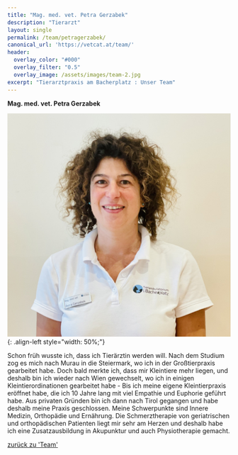 ```yaml
---
title: "Mag. med. vet. Petra Gerzabek"
description: "Tierarzt"
layout: single
permalink: /team/petragerzabek/
canonical_url: 'https://vetcat.at/team/'
header:
  overlay_color: "#000"
  overlay_filter: "0.5"
  overlay_image: /assets/images/team-2.jpg
excerpt: "Tierarztpraxis am Bacherplatz : Unser Team"
---
```


**Mag. med. vet. Petra Gerzabek**

![Mag. med. vet. Petra Gerzabek](/assets/images/petra_large.jpeg){: .align-left style="width: 50%;"}

Schon früh wusste ich, dass ich Tierärztin werden will. Nach dem Studium zog es mich nach Murau in die Steiermark, wo ich in der Großtierpraxis gearbeitet habe. Doch bald merkte ich, dass mir Kleintiere mehr liegen, und deshalb bin ich wieder nach Wien gewechselt, wo ich in einigen Kleintierordinationen gearbeitet habe - Bis ich meine eigene Kleintierpraxis eröffnet habe, die ich 10 Jahre lang mit viel Empathie und Euphorie geführt habe. Aus privaten Gründen bin ich dann nach Tirol gegangen und habe deshalb meine Praxis geschlossen.
Meine Schwerpunkte sind Innere Medizin, Orthopädie und Ernährung. Die Schmerztherapie von geriatrischen und orthopädischen Patienten liegt mir sehr am Herzen und deshalb habe ich eine Zusatzausbildung in Akupunktur und auch Physiotherapie gemacht.

[zurück zu 'Team'](/team/)
